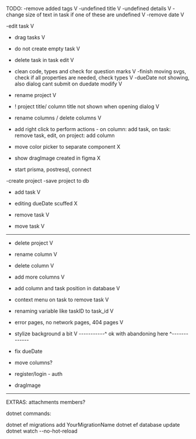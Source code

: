 TODO:
-remove added tags V
-undefined title V
-undefined details V
-change size of text in task if one of these are undefined V
-remove date V

-edit task V

- drag tasks V

- do not create empty task V
- delete task in task edit V

- clean code, types and check for question marks V
  -finish moving svgs, check if all properties are needed, check types V
  -dueDate not showing, also dialog cant submit on duedate modify V

- rename project V

- ! project title/ column title not shown when opening dialog V

- rename columns / delete columns V
- add right click to perform actions - on column: add task, on task: remove task, edit, on project: add column

- move color picker to separate component X

- show dragImage created in figma X

- start prisma, postresql, connect

-create project
-save project to db

- add task V
- editing dueDate scuffed X

- remove task V
- move task V

---

- delete project V
- rename column V
- delete column V
- add more columns V
- add column and task position in database V
- context menu on task to remove task V
- renaming variable like taskID to task_id V
- error pages, no network pages, 404 pages V
- stylize background a bit V
  -----------^ ok with abandoning here ^-------------

- fix dueDate
- move columns?

- register/login - auth
- dragImage

---

EXTRAS:
attachments
members?

dotnet commands:

dotnet ef migrations add YourMigrationName
dotnet ef database update
dotnet watch --no-hot-reload
